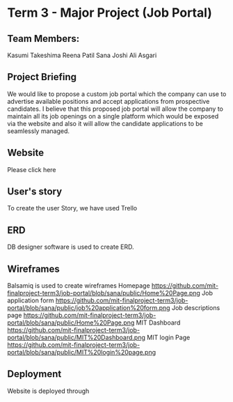 # Term 3 - Major Project (Job Portal)

## Team Members:
Kasumi Takeshima
Reena Patil
Sana Joshi
Ali Asgari

## Project Briefing
We would like to propose a custom job portal which the company can use to advertise available positions and accept applications from prospective candidates. I believe that this proposed job portal will allow the company to maintain all its job openings on a single platform which would be exposed via the website and also it will allow the candidate applications to be seamlessly managed.

## Website
Please click here 



## User's story
To create the user Story, we have used Trello
## ERD
DB designer software is used to create ERD.
## Wireframes
Balsamiq is used to create wireframes
Homepage https://github.com/mit-finalproject-term3/job-portal/blob/sana/public/Home%20Page.png
Job application form https://github.com/mit-finalproject-term3/job-portal/blob/sana/public/job%20application%20form.png
Job descriptions page https://github.com/mit-finalproject-term3/job-portal/blob/sana/public/Home%20Page.png
MIT Dashboard https://github.com/mit-finalproject-term3/job-portal/blob/sana/public/MIT%20Dashboard.png
MIT login Page https://github.com/mit-finalproject-term3/job-portal/blob/sana/public/MIT%20login%20page.png

## Deployment
Website is deployed through
